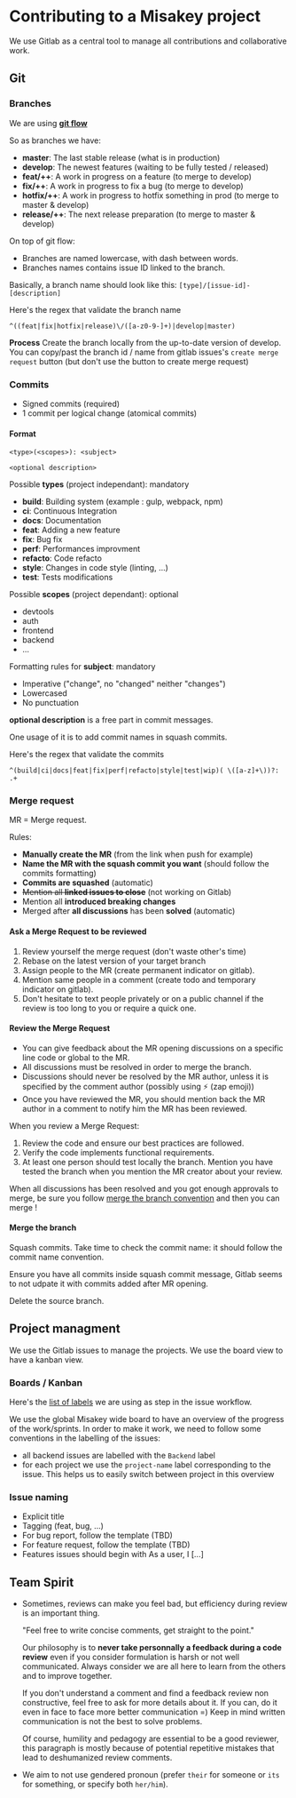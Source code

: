 # Contributing to a Misakey project

We use Gitlab as a central tool to manage all contributions and collaborative work.

## Git

### Branches

We are using **[git flow](https://nvie.com/img/git-model@2x.png)**

So as branches we have:
- **master**: The last stable release (what is in production)
- **develop**: The newest features (waiting to be fully tested / released)
- **feat/++**: A work in progress on a feature (to merge to develop)
- **fix/++**: A work in progress to fix a bug (to merge to develop)
- **hotfix/++**: A work in progress to hotfix something in prod (to merge to master & develop)
- **release/++**: The next release preparation (to merge to master & develop)

On top of git flow:
- Branches are named lowercase, with dash between words.
- Branches names contains issue ID linked to the branch.

Basically, a branch name should look like this: `[type]/[issue-id]-[description]`

Here's the regex that validate the branch name
```
^((feat|fix|hotfix|release)\/([a-z0-9-]+)|develop|master)
```

**Process** Create the branch locally from the up-to-date version of develop. You can copy/past the
branch id / name from gitlab issues's `create merge request` button (but don't use the button to
create merge request)

### Commits

- Signed commits (required)
- 1 commit per logical change (atomical commits)

#### Format

```
<type>(<scopes>): <subject>

<optional description>
```

Possible **types** (project independant): mandatory
- **build**: Building system (example : gulp, webpack, npm)
- **ci**: Continuous Integration
- **docs**: Documentation
- **feat**: Adding a new feature
- **fix**: Bug fix
- **perf**: Performances improvment
- **refacto**: Code refacto
- **style**: Changes in code style (linting, ...)
- **test**: Tests modifications

Possible **scopes** (project dependant): optional
- devtools
- auth
- frontend
- backend
- ...

Formatting rules for **subject**: mandatory
- Imperative ("change", no "changed" neither "changes")
- Lowercased
- No punctuation

**optional description** is a free part in commit messages. 

One usage of it is to add commit names in squash commits.


Here's the regex that validate the commits
```
^(build|ci|docs|feat|fix|perf|refacto|style|test|wip)( \([a-z]+\))?: .+
```

### Merge request

MR = Merge request.

Rules:
- **Manually create the MR** (from the link when push for example)
- **Name the MR with the squash commit you want** (should follow the commits formatting)
- **Commits are squashed** (automatic)
- ~~Mention all **linked issues to close**~~ (not working on Gitlab)
- Mention all **introduced breaking changes**
- Merged after **all discussions** has been **solved** (automatic)


#### Ask a Merge Request to be reviewed

1. Review yourself the merge request (don't waste other's time)
1. Rebase on the latest version of your target branch
1. Assign people to the MR (create permanent indicator on gitlab).
1. Mention same people in a comment (create todo and temporary indicator on gitlab).
1. Don't hesitate to text people privately or on a public channel if the review is too long to you or require a quick one.

#### Review the Merge Request

- You can give feedback about the MR opening discussions on a specific line code or global to the MR.
- All discussions must be resolved in order to merge the branch.
- Discussions should never be resolved by the MR author, unless it is specified by the comment author (possibly using ⚡ (zap emoji))
- Once you have reviewed the MR, you should mention back the MR author in a comment to notify him the MR has been reviewed.

When you review a Merge Request:
1. Review the code and ensure our best practices are followed.
2. Verify the code implements functional requirements.
3. At least one person should test locally the branch. Mention you have tested the branch when you mention the MR creator about your review.

When all discussions has been resolved and you got enough approvals to merge, be sure you follow [merge the branch convention](merge-the-branch) and then you can merge !

#### Merge the branch

Squash commits. Take time to check the commit name: it should follow the commit name convention.

Ensure you have all commits inside squash commit message, Gitlab seems to not udpate it with commits added after MR opening.

Delete the source branch.

## Project managment

We use the Gitlab issues to manage the projects.
We use the board view to have a kanban view.


### Boards / Kanban

Here's the [list of labels](https://gitlab.com/Misakey/contributing/labels) we are using as step in the issue workflow.

We use the global Misakey wide board to have an overview of the progress of the work/sprints.
In order to make it work, we need to follow some conventions in the labelling of the issues:
- all backend issues are labelled with the `Backend` label
- for each project we use the `project-name` label corresponding to the issue. This helps us to easily switch between project in this overview

### Issue naming

- Explicit title
- Tagging (feat, bug, ...)
- For bug report, follow the template (TBD)
- For feature request, follow the template (TBD)
- Features issues should begin with As a user, I [...]

## Team Spirit

- Sometimes, reviews can make you feel bad, but efficiency during review is an important thing.

    "Feel free to write concise comments, get straight to the point."

    Our philosophy is to **never take personnally a feedback during a code review** even if you consider formulation is harsh or not well communicated.
    Always consider we are all here to learn from the others and to improve together.

    If you don't understand a comment and find a feedback review non constructive, feel free to ask for more details about it. If you can, do it even in face to face more better communication =) Keep in mind written communication is not the best to solve problems.

    Of course, humility and pedagogy are essential to be a good reviewer, this paragraph is mostly because of potential repetitive mistakes that lead to deshumanized review comments.

- We aim to not use gendered pronoun (prefer `their` for someone or `its` for something, or specify both `her/him`).
